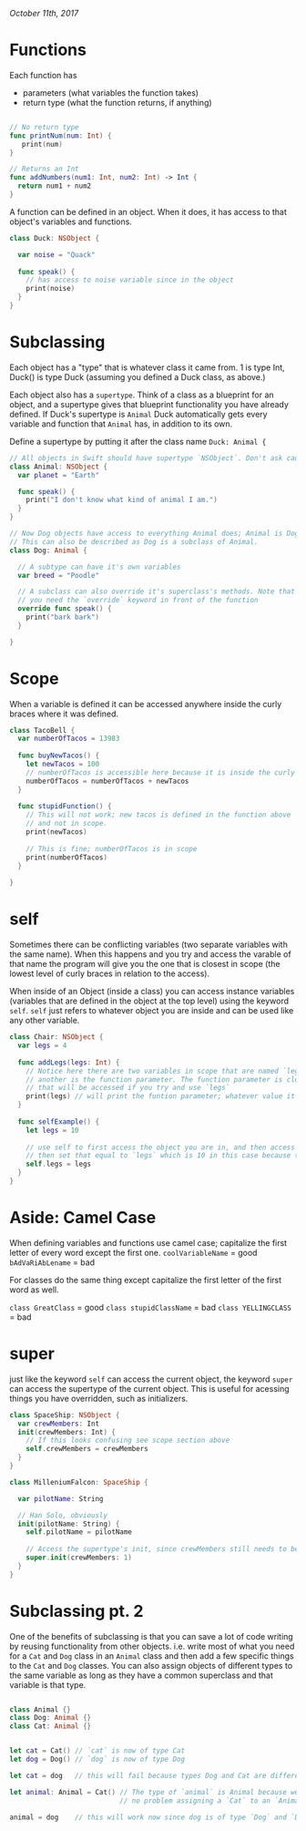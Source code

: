 *October 11th, 2017*

Functions
====
Each function has
- parameters (what variables the function takes)
- return type (what the function returns, if anything)
``` swift

// No return type
func printNum(num: Int) {
   print(num)
}

// Returns an Int
func addNumbers(num1: Int, num2: Int) -> Int {
  return num1 + num2
}
```
A function can be defined in an object. When it does, it has access to that object's variables and functions.

```swift
class Duck: NSObject {

  var noise = "Quack"
  
  func speak() {
    // has access to noise variable since in the object
    print(noise)
  }
}
```

Subclassing
====
Each object has a "type" that is whatever class it came from. 1 is type Int, Duck() is type Duck (assuming you defined a Duck class, as above.)

Each object also has a `supertype`. Think of a class as a blueprint for an object, and a supertype gives that blueprint functionality you have already defined. If Duck's supertype is `Animal` Duck automatically gets every variable and function that `Animal` has, in addition to its own.

Define a supertype by putting it after the class name `Duck: Animal {`

```swift
// All objects in Swift should have supertype `NSObject`. Don't ask cause I forget why.
class Animal: NSObject {
  var planet = "Earth"

  func speak() {
    print("I don't know what kind of animal I am.")
  }
}

// Now Dog objects have access to everything Animal does; Animal is Dog's supertype.
// This can also be described as Dog is a subclass of Animal.
class Dog: Animal {

  // A subtype can have it's own variables
  var breed = "Poodle"

  // A subclass can also override it's superclass's methods. Note that in Swift if you do this
  // you need the `override` keyword in front of the function
  override func speak() {
    print("bark bark")
  }

}
```

Scope
====
When a variable is defined it can be accessed anywhere inside the curly braces where it was defined. 
```swift
class TacoBell {
  var numberOfTacos = 13983
  
  func buyNewTacos() {
    let newTacos = 100
    // numberOfTacos is accessible here because it is inside the curly braces ("in scope")
    numberOfTacos = numberOfTacos + newTacos
  }
  
  func stupidFunction() {
    // This will not work; new tacos is defined in the function above
    // and not in scope.
    print(newTacos)
    
    // This is fine; numberOfTacos is in scope
    print(numberOfTacos)
  }
  
}
```
self
====
Sometimes there can be conflicting variables (two separate variables with the same name).
When this happens and you try and access the varable of that name the program will give you
the one that is closest in scope (the lowest level of curly braces in relation to the access).

When inside of an Object (inside a class) you can access instance variables (variables that are 
defined in the object at the top level) using the keyword `self`. `self` just refers to whatever
object you are inside and can be used like any other variable.
```swift
class Chair: NSObject {
  var legs = 4
  
  func addLegs(legs: Int) {
    // Notice here there are two variables in scope that are named `legs`. One is the object's property
    // another is the function parameter. The function parameter is closest in scope so thats the one
    // that will be accessed if you try and use `legs`
    print(legs) // will print the funtion parameter; whatever value it is
  }
  
  func selfExample() {
    let legs = 10
    
    // use self to first access the object you are in, and then access its legs property with .legs.
    // then set that equal to `legs` which is 10 in this case because thats the closes `legs` in scope.
    self.legs = legs
  }
}
```

Aside: Camel Case
====
When defining variables and functions use camel case; capitalize the first letter of every word except the first one.
`coolVariableName` = good
`bAdVaRiAbLename` = bad

For classes do the same thing except capitalize the first letter of the first word as well.

`class GreatClass` = good
`class stupidClassName` = bad
`class YELLINGCLASS` = bad

super
====
just like the keyword `self` can access the current object, the keyword `super` can access the supertype of the current 
object. This is useful for acessing things you have overridden, such as initializers.
```swift
class SpaceShip: NSObject {
  var crewMembers: Int
  init(crewMembers: Int) {
    // If this looks confusing see scope section above
    self.crewMembers = crewMembers
  }
}

class MilleniumFalcon: SpaceShip {

  var pilotName: String

  // Han Solo, obviously
  init(pilotName: String) {
    self.pilotName = pilotName
    
    // Access the supertype's init, since crewMembers still needs to be initialized (needs a value).
    super.init(crewMembers: 1)
  }
}
```

Subclassing pt. 2
====
One of the benefits of subclassing is that you can save a lot of code writing by reusing functionality from other objects.
i.e. write most of what you need for a `Cat` and `Dog` class in an `Animal` class and then add a few specific things
to the `Cat` and `Dog` classes. You can also assign objects of different types to the same variable as long as they have a 
common superclass and that variable is that type.
```swift

class Animal {}
class Dog: Animal {}
class Cat: Animal {}


let cat = Cat() // `cat` is now of type Cat
let dog = Dog() // `dog` is now of type Dog

let cat = dog   // this will fail because types Dog and Cat are different

let animal: Animal = Cat() // The type of `animal` is Animal because we explicitly defined it to be. The program also has
                           // no problem assigning a `Cat` to an `Animal` object because `Cat` is a subtype of `Animal`
                           
animal = dog    // this will work now since dog is of type `Dog` and `Dog` is an `Animal`.

```
